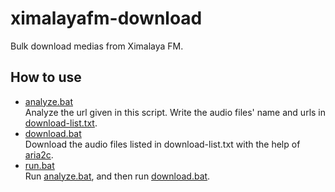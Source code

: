 # ximalayafm-download
Bulk download medias from Ximalaya FM.
## How to use
* [analyze.bat](analyze.bat)<br>
Analyze the url given in this script. Write the audio files' name and urls in [download-list.txt](download-list.txt).
* [download.bat](download.bat)<br>
Download the audio files listed in download-list.txt with the help of [aria2c](aria2c.exe).
* [run.bat](run.bat)<br>
Run [analyze.bat](analyze.bat), and then run [download.bat](download.bat).
